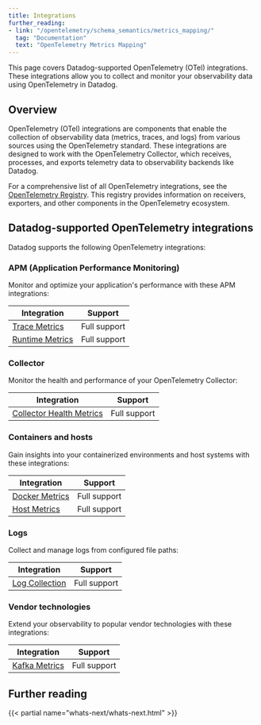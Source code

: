 ```yaml
---
title: Integrations
further_reading:
- link: "/opentelemetry/schema_semantics/metrics_mapping/"
  tag: "Documentation"
  text: "OpenTelemetry Metrics Mapping"
---
```


This page covers Datadog-supported OpenTelemetry (OTel) integrations. These integrations allow you to collect and monitor your observability data using OpenTelemetry in Datadog.

## Overview

OpenTelemetry (OTel) integrations are components that enable the collection of observability data (metrics, traces, and logs) from various sources using the OpenTelemetry standard. These integrations are designed to work with the OpenTelemetry Collector, which receives, processes, and exports telemetry data to observability backends like Datadog.

For a comprehensive list of all OpenTelemetry integrations, see the [OpenTelemetry Registry][1]. This registry provides information on receivers, exporters, and other components in the OpenTelemetry ecosystem.

## Datadog-supported OpenTelemetry integrations

Datadog supports the following OpenTelemetry integrations:

### APM (Application Performance Monitoring)

Monitor and optimize your application's performance with these APM integrations:

| Integration | Support |
|-------------|---------|
| [Trace Metrics][2] | Full support |
| [Runtime Metrics][3] | Full support |

### Collector

Monitor the health and performance of your OpenTelemetry Collector:

| Integration | Support |
|-------------|---------|
| [Collector Health Metrics][8] | Full support |

### Containers and hosts

Gain insights into your containerized environments and host systems with these integrations:

| Integration | Support |
|-------------|---------|
| [Docker Metrics][4] | Full support |
| [Host Metrics][5] | Full support |

### Logs

Collect and manage logs from configured file paths:

| Integration | Support |
|-------------|---------|
| [Log Collection][7] | Full support |

### Vendor technologies

Extend your observability to popular vendor technologies with these integrations:

| Integration | Support |
|-------------|---------|
| [Kafka Metrics][6] | Full support |

## Further reading

{{< partial name="whats-next/whats-next.html" >}}

[1]: https://opentelemetry.io/ecosystem/registry/
[2]: /opentelemetry/integrations/trace_metrics
[3]: /opentelemetry/integrations/runtime_metrics/
[4]: /opentelemetry/integrations/docker_metrics/
[5]: /opentelemetry/integrations/host_metrics/
[6]: /opentelemetry/integrations/kafka_metrics/
[7]: /opentelemetry/integrations/log_collection/
[8]: /opentelemetry/integrations/collector_health_metrics/